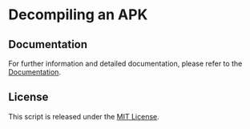 # Decompiling an APK

## Documentation

For further information and detailed documentation, please refer to the [Documentation](https://docs.arduinodenis.com/github/diverse-coding-projects/diverse-coding-projects/decompiling-an-apk).

## License

This script is released under the [MIT License](LICENSE).
